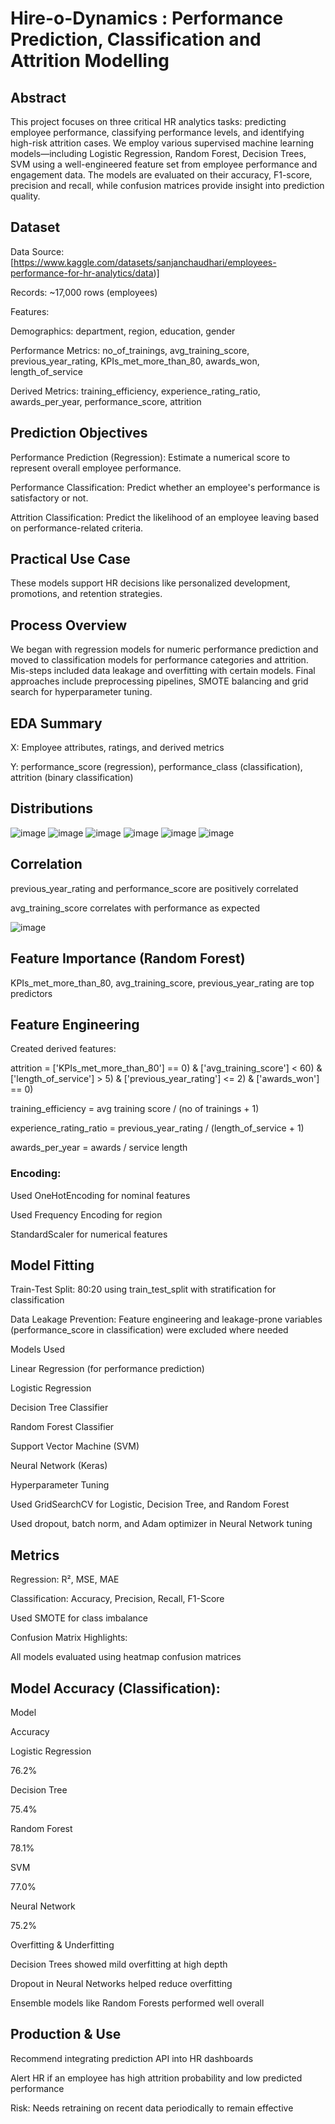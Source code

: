 # Hire-o-Dynamics : Performance Prediction, Classification and Attrition Modelling

## Abstract

This project focuses on three critical HR analytics tasks: predicting employee performance, classifying performance levels, and identifying high-risk attrition cases. We employ various supervised machine learning models—including Logistic Regression, Random Forest, Decision Trees, SVM using a well-engineered feature set from employee performance and engagement data. The models are evaluated on their accuracy, F1-score, precision and recall, while confusion matrices provide insight into prediction quality.

## Dataset

Data Source: [https://www.kaggle.com/datasets/sanjanchaudhari/employees-performance-for-hr-analytics/data)]

Records: ~17,000 rows (employees)

Features:

Demographics: department, region, education, gender

Performance Metrics: no_of_trainings, avg_training_score, previous_year_rating, KPIs_met_more_than_80, awards_won, length_of_service

Derived Metrics: training_efficiency, experience_rating_ratio, awards_per_year, performance_score, attrition

## Prediction Objectives

Performance Prediction (Regression): Estimate a numerical score to represent overall employee performance.

Performance Classification: Predict whether an employee's performance is satisfactory or not.

Attrition Classification: Predict the likelihood of an employee leaving based on performance-related criteria.

## Practical Use Case

These models support HR decisions like personalized development, promotions, and retention strategies.

## Process Overview

We began with regression models for numeric performance prediction and moved to classification models for performance categories and attrition. Mis-steps included data leakage and overfitting with certain models. Final approaches include preprocessing pipelines, SMOTE balancing and grid search for hyperparameter tuning.

## EDA Summary

X: Employee attributes, ratings, and derived metrics

Y: performance_score (regression), performance_class (classification), attrition (binary classification)

## Distributions

![image](https://github.com/user-attachments/assets/b34a6699-41c1-49d4-a2a2-cdac4ac5b1a9)
![image](https://github.com/user-attachments/assets/c7f50f4c-dcef-4740-a65c-4b269ea8dd65)
![image](https://github.com/user-attachments/assets/fd3becec-862d-4d52-a4be-9352c2cbd181)
![image](https://github.com/user-attachments/assets/575fcd4e-651b-4c5a-b154-129cd4c27182)
![image](https://github.com/user-attachments/assets/84e32600-e6af-4dbf-a9b8-ac1de47c1929)
![image](https://github.com/user-attachments/assets/beaaf0d8-af66-4731-97c4-1eb8d1c97a6a)

## Correlation

previous_year_rating and performance_score are positively correlated

avg_training_score correlates with performance as expected

![image](https://github.com/user-attachments/assets/7ba00ebd-7d11-45a4-a402-193520d103fb)

## Feature Importance (Random Forest)

KPIs_met_more_than_80, avg_training_score, previous_year_rating are top predictors

## Feature Engineering

Created derived features:

attrition = ['KPIs_met_more_than_80'] == 0) & ['avg_training_score'] < 60) & ['length_of_service'] > 5) & ['previous_year_rating'] <= 2) & ['awards_won'] == 0)



training_efficiency = avg training score / (no of trainings + 1)

experience_rating_ratio = previous_year_rating / (length_of_service + 1)

awards_per_year = awards / service length

### Encoding:

Used OneHotEncoding for nominal features

Used Frequency Encoding for region

StandardScaler for numerical features

## Model Fitting

Train-Test Split: 80:20 using train_test_split with stratification for classification

Data Leakage Prevention: Feature engineering and leakage-prone variables (performance_score in classification) were excluded where needed

Models Used

Linear Regression (for performance prediction)

Logistic Regression

Decision Tree Classifier

Random Forest Classifier

Support Vector Machine (SVM)

Neural Network (Keras)

Hyperparameter Tuning

Used GridSearchCV for Logistic, Decision Tree, and Random Forest

Used dropout, batch norm, and Adam optimizer in Neural Network tuning

## Metrics

Regression: R², MSE, MAE

Classification: Accuracy, Precision, Recall, F1-Score

Used SMOTE for class imbalance

Confusion Matrix Highlights:

All models evaluated using heatmap confusion matrices

## Model Accuracy (Classification):

Model

Accuracy

Logistic Regression

76.2%

Decision Tree

75.4%

Random Forest

78.1%

SVM

77.0%

Neural Network

75.2%

Overfitting & Underfitting

Decision Trees showed mild overfitting at high depth

Dropout in Neural Networks helped reduce overfitting

Ensemble models like Random Forests performed well overall

## Production & Use

Recommend integrating prediction API into HR dashboards

Alert HR if an employee has high attrition probability and low predicted performance

Risk: Needs retraining on recent data periodically to remain effective

